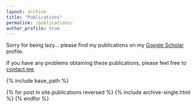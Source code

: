 ```yaml
---
layout: archive
title: "Publications"
permalink: /publications/
author_profile: true
---
```



 Sorry for being lazy... please find my publications on my [Google Scholar](https://scholar.google.com/citations?user=SzEBdA8AAAAJ&hl=en) profile.

 If you have any problems obtaining these publications, please feel free to [contact me](https://x-y-zhao.github.io/contact/). 


{% include base_path %}

{% for post in site.publications reversed %}
  {% include archive-single.html %}
{% endfor %}
